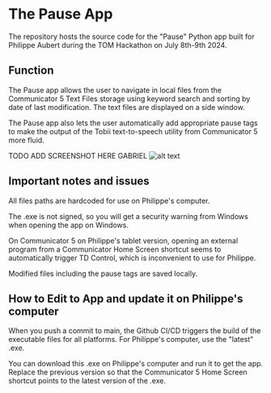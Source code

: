 # The Pause App

The repository hosts the source code for the "Pause" Python app built for Philippe Aubert during the TOM Hackathon on July 8th-9th 2024.

## Function

The Pause app allows the user to navigate in local files from the Communicator 5 Text Files storage using keyword search and sorting by date of last modification. The text files are displayed on a side window.

The Pause app also lets the user automatically add appropriate pause tags to make the output of the Tobii text-to-speech utility from Communicator 5 more fluid.

TODO ADD SCREENSHOT HERE GABRIEL
![alt text](https://github.com/[username]/[reponame]/blob/[branch]/image.jpg?raw=true)

## Important notes and issues

All files paths are hardcoded for use on Philippe's computer.

The .exe is not signed, so you will get a security warning from Windows when opening the app on Windows.

On Communicator 5 on Philippe's tablet version, opening an external program from a Communicator Home Screen shortcut seems to automatically trigger TD Control, which is inconvenient to use for Philippe.

Modified files including the pause tags are saved locally.

## How to Edit to App and update it on Philippe's computer

When you push a commit to main, the Github CI/CD triggers the build of the executable files for all platforms. For Philippe's computer, use the "latest" .exe.

You can download this .exe on Philippe's computer and run it to get the app. Replace the previous version so that the Communicator 5 Home Screen shortcut points to the latest version of the .exe.